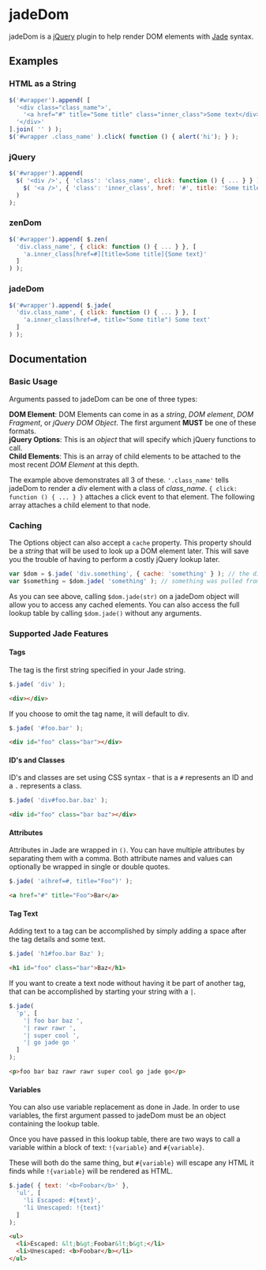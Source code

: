 # jadeDom

jadeDom is a [jQuery](http://www.jquery.com/) plugin to help render DOM elements with [Jade](http://jade-lang.com/) syntax.

## Examples

### HTML as a String

```javascript
$('#wrapper').append( [
  '<div class="class_name">',
    '<a href="#" title="Some title" class="inner_class">Some text</div>',
  '</div>'
].join( '' ) );
$('#wrapper .class_name' ).click( function () { alert('hi'); } );
```

### jQuery

```javascript
$('#wrapper').append(
  $( '<div />', { 'class': 'class_name', click: function () { ... } } ).append(
    $( '<a />', { 'class': 'inner_class', href: '#', title: 'Some title', text: 'Some text' } )
  )
);
```

### zenDom

```javascript
$('#wrapper').append( $.zen(
  'div.class_name', { click: function () { ... } }, [
    'a.inner_class[href=#][title=Some title]{Some text}'
  ]
) );
```

### jadeDom

```javascript
$('#wrapper').append( $.jade(
  'div.class_name', { click: function () { ... } }, [
    'a.inner_class(href=#, title="Some title") Some text'
  ]
) );
```

## Documentation

### Basic Usage

Arguments passed to jadeDom can be one of three types:

**DOM Element**: DOM Elements can come in as a *string*, *DOM element*, *DOM Fragment*, or *jQuery DOM Object*.  The first argument **MUST** be one of these formats.  
**jQuery Options**: This is an *object* that will specify which jQuery functions to call.  
**Child Elements**: This is an array of child elements to be attached to the most recent *DOM Element* at this depth.

The example above demonstrates all 3 of these.  ```'.class_name'``` tells jadeDom to render a *div* element with a class of *class_name*. ```{ click: function () { ... } }``` attaches a click event to that element.  The following array attaches a child element to that node.

### Caching

The Options object can also accept a ```cache``` property.  This property should be a *string* that will be used to look up a DOM element later.  This will save you the trouble of having to perform a costly jQuery lookup later.

```javascript
var $dom = $.jade( 'div.something', { cache: 'something' } ); // the div was cached as 'something'
var $something = $dom.jade( 'something' ); // something was pulled from cache by calling z() on the jadeDom object
 ```

As you can see above, calling ```$dom.jade(str)``` on a jadeDom object will allow you to access any cached elements.  You can also access the full lookup table by calling ```$dom.jade()``` without any arguments.
 
### Supported Jade Features

#### Tags

The tag is the first string specified in your Jade string.

```javascript
$.jade( 'div' );
```

```html
<div></div>
```

If you choose to omit the tag name, it will default to div.

```javascript
$.jade( '#foo.bar' );
```

```html
<div id="foo" class="bar"></div>
```
 
#### ID's and Classes

ID's and classes are set using CSS syntax - that is a ```#``` represents an ID and a ```.``` represents a class.

```javascript
$.jade( 'div#foo.bar.baz' );
```

```html
<div id="foo" class="bar baz"></div>
```

#### Attributes

Attributes in Jade are wrapped in ```()```.  You can have multiple attributes by separating them with a comma.  Both attribute names and values can optionally be wrapped in single or double quotes.

```javascript
$.jade( 'a(href=#, title="Foo")' );
```

```html
<a href="#" title="Foo">Bar</a>
```

#### Tag Text

Adding text to a tag can be accomplished by simply adding a space after the tag details and some text.

```javascript
$.jade( 'h1#foo.bar Baz' );
```

```html
<h1 id="foo" class="bar">Baz</h1>
```

If you want to create a text node without having it be part of another tag, that can be accomplished by starting your string with a ```|```.

```javascript
$.jade(
  'p', [
    '| foo bar baz ',
    '| rawr rawr ',
    '| super cool ',
    '| go jade go '
  ]
);
```

```html
<p>foo bar baz rawr rawr super cool go jade go</p>
```
#### Variables

You can also use variable replacement as done in Jade.  In order to use variables, the first argument passed to jadeDom must be an object containing the lookup table.

Once you have passed in this lookup table, there are two ways to call a variable within a block of text: ```!{variable}``` and ```#{variable}```.

These will both do the same thing, but ```#{variable}``` will escape any HTML it finds while ```!{variable}``` will be rendered as HTML.

```javascript
$.jade( { text: '<b>Foobar</b>' },
  'ul', [
    'li Escaped: #{text}',
    'li Unescaped: !{text}'
  ]
);
```

```html
<ul>
  <li>Escaped: &lt;b&gt;Foobar&lt;b&gt;</li>
  <li>Unescaped: <b>Foobar</b></li>
</ul>
```